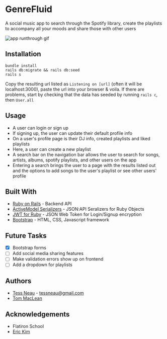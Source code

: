 # GenreFluid

A social music app to search through the Spotify library, create the playlists to accompany all your moods and share those with other users 

![app runthrough gif](https://giant.gfycat.com/GreatFrayedFennecfox.gif)


## Installation

```
bundle install
rails db:migrate && rails db:seed
rails s

```
Copy the resulting url listed as `Listening on [url]` (often it will be localhost:3000), paste the url into your browser & voila.
If there are problems, start by checking that the data has seeded by running `rails c`, then `User.all` 
      
      
## Usage

* A user can login or sign up
* If signing up, the user can update their default profile info
* On a user's profile page is their DJ info, created playlists and liked playlists
* Here, a user can create a new playlist
* A search bar on the navigation bar allows the user to search for songs, artists, albums, spotify playlists, and other users on the app
* Entering a search brings the user to a page with the results listed out and the options to add songs to the user's playlist or see other users' profile
      
## Built With

* [Ruby on Rails](https://github.com/rails/rails) - Backend API
* [ActiveModel Serializers](https://github.com/rails-api/active_model_serializers) - JSON:API Seralizers for Ruby Objects
* [JWT for Ruby](https://github.com/jwt/ruby-jwt) - JSON Web Token for Login/Signup encryption
* [Bootstrap](https://github.com/twbs/bootstrap) - HTML, CSS, Javascript framework

## Future Tasks

- [x] Bootstrap forms
- [ ] Add social media sharing features 
- [ ] Make validation errors show up on frontend
- [ ] Add a dropdown for playlists

## Authors

* [Tess Neau](https://github.com/tessneau) - tessneau@gmail.com
* [Tom MacLean](https://github.com/tommaclean)

## Acknowledgements

* Flatiron School
* [Eric Kim](https://github.com/HyeokJungKim) 
